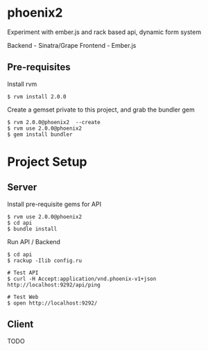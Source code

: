 phoenix2
========

Experiment with ember.js and rack based api, dynamic form system

Backend - Sinatra/Grape
Frontend - Ember.js

Pre-requisites
---

Install rvm

	$ rvm install 2.0.0

Create a gemset private to this project, and grab the bundler gem

	$ rvm 2.0.0@phoenix2  --create
	$ rvm use 2.0.0@phoenix2
	$ gem install bundler
	

Project Setup 
===

Server
---

Install pre-requisite gems for API

	$ rvm use 2.0.0@phoenix2
	$ cd api
	$ bundle install
	
Run API / Backend

	$ cd api
	$ rackup -Ilib config.ru

	# Test API
	$ curl -H Accept:application/vnd.phoenix-v1+json http://localhost:9292/api/ping
	
	# Test Web
	$ open http://localhost:9292/
	
Client
---

TODO
